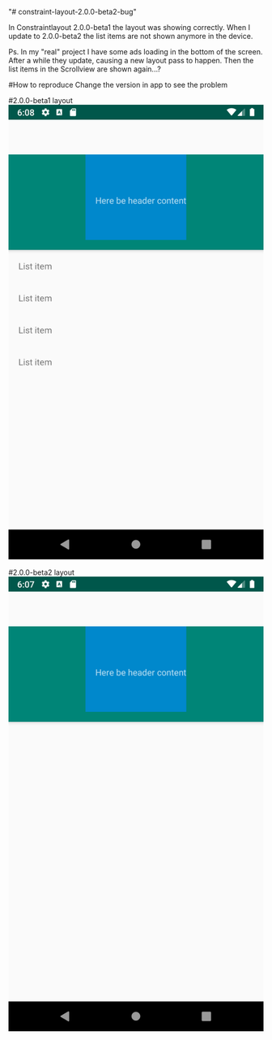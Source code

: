 "# constraint-layout-2.0.0-beta2-bug" 

In Constraintlayout 2.0.0-beta1 the layout was showing correctly. When I update to 2.0.0-beta2 the list items are not shown anymore in the device. 

Ps. In my "real" project I have some ads loading in the bottom of the screen. 
After a while they update, causing a new layout pass to happen. 
Then the list items in the Scrollview are shown again...?

#How to reproduce
Change the version in app to see the problem

#2.0.0-beta1 layout
![2.0.0-beta1 layout](https://github.com/ptornhult/constraint-layout-2.0.0-beta2-bug/blob/master/images/Screenshot_1561824526.png)

#2.0.0-beta2 layout
![2.0.0-beta2 layout](https://github.com/ptornhult/constraint-layout-2.0.0-beta2-bug/blob/master/images/Screenshot_1561824434.png)